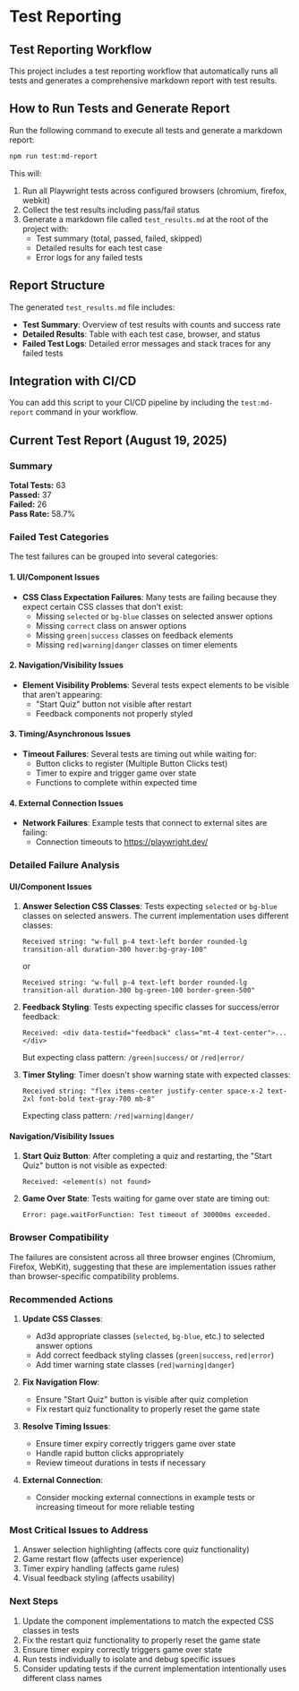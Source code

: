 # Test Reporting

## Test Reporting Workflow

This project includes a test reporting workflow that automatically runs all tests and generates a comprehensive markdown report with test results.

## How to Run Tests and Generate Report

Run the following command to execute all tests and generate a markdown report:

```bash
npm run test:md-report
```

This will:

1. Run all Playwright tests across configured browsers (chromium, firefox, webkit)
2. Collect the test results including pass/fail status
3. Generate a markdown file called `test_results.md` at the root of the project with:
   - Test summary (total, passed, failed, skipped)
   - Detailed results for each test case
   - Error logs for any failed tests

## Report Structure

The generated `test_results.md` file includes:

- **Test Summary**: Overview of test results with counts and success rate
- **Detailed Results**: Table with each test case, browser, and status
- **Failed Test Logs**: Detailed error messages and stack traces for any failed tests

## Integration with CI/CD

You can add this script to your CI/CD pipeline by including the `test:md-report` command in your workflow.

## Current Test Report (August 19, 2025)

### Summary

**Total Tests:** 63  
**Passed:** 37  
**Failed:** 26  
**Pass Rate:** 58.7%

### Failed Test Categories

The test failures can be grouped into several categories:

#### 1. UI/Component Issues

- **CSS Class Expectation Failures**: Many tests are failing because they expect certain CSS classes that don't exist:
  - Missing `selected` or `bg-blue` classes on selected answer options
  - Missing `correct` class on answer options
  - Missing `green|success` classes on feedback elements
  - Missing `red|warning|danger` classes on timer elements

#### 2. Navigation/Visibility Issues

- **Element Visibility Problems**: Several tests expect elements to be visible that aren't appearing:
  - "Start Quiz" button not visible after restart
  - Feedback components not properly styled

#### 3. Timing/Asynchronous Issues

- **Timeout Failures**: Several tests are timing out while waiting for:
  - Button clicks to register (Multiple Button Clicks test)
  - Timer to expire and trigger game over state
  - Functions to complete within expected time

#### 4. External Connection Issues

- **Network Failures**: Example tests that connect to external sites are failing:
  - Connection timeouts to https://playwright.dev/

### Detailed Failure Analysis

#### UI/Component Issues

1. **Answer Selection CSS Classes**: Tests expecting `selected` or `bg-blue` classes on selected answers. The current implementation uses different classes:

   ```
   Received string: "w-full p-4 text-left border rounded-lg transition-all duration-300 hover:bg-gray-100"
   ```

   or

   ```
   Received string: "w-full p-4 text-left border rounded-lg transition-all duration-300 bg-green-100 border-green-500"
   ```

2. **Feedback Styling**: Tests expecting specific classes for success/error feedback:

   ```
   Received: <div data-testid="feedback" class="mt-4 text-center">...</div>
   ```

   But expecting class pattern: `/green|success/` or `/red|error/`

3. **Timer Styling**: Timer doesn't show warning state with expected classes:
   ```
   Received string: "flex items-center justify-center space-x-2 text-2xl font-bold text-gray-700 mb-8"
   ```
   Expecting class pattern: `/red|warning|danger/`

#### Navigation/Visibility Issues

1. **Start Quiz Button**: After completing a quiz and restarting, the "Start Quiz" button is not visible as expected:

   ```
   Received: <element(s) not found>
   ```

2. **Game Over State**: Tests waiting for game over state are timing out:
   ```
   Error: page.waitForFunction: Test timeout of 30000ms exceeded.
   ```

### Browser Compatibility

The failures are consistent across all three browser engines (Chromium, Firefox, WebKit), suggesting that these are implementation issues rather than browser-specific compatibility problems.

### Recommended Actions

1. **Update CSS Classes**:

   - Ad3d appropriate classes (`selected`, `bg-blue`, etc.) to selected answer options
   - Add correct feedback styling classes (`green|success`, `red|error`)
   - Add timer warning state classes (`red|warning|danger`)

2. **Fix Navigation Flow**:

   - Ensure "Start Quiz" button is visible after quiz completion
   - Fix restart quiz functionality to properly reset the game state

3. **Resolve Timing Issues**:

   - Ensure timer expiry correctly triggers game over state
   - Handle rapid button clicks appropriately
   - Review timeout durations in tests if necessary

4. **External Connection**:
   - Consider mocking external connections in example tests or increasing timeout for more reliable testing

### Most Critical Issues to Address

1. Answer selection highlighting (affects core quiz functionality)
2. Game restart flow (affects user experience)
3. Timer expiry handling (affects game rules)
4. Visual feedback styling (affects usability)

### Next Steps

1. Update the component implementations to match the expected CSS classes in tests
2. Fix the restart quiz functionality to properly reset the game state
3. Ensure timer expiry correctly triggers game over state
4. Run tests individually to isolate and debug specific issues
5. Consider updating tests if the current implementation intentionally uses different class names
